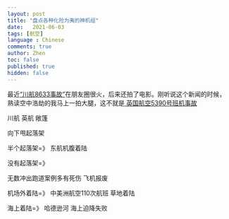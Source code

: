```yaml
---
layout: post
title: "盘点各种化险为夷的神机组"
date:   2021-06-03
tags: [航空]
language : Chinese
comments: true
author: Zhen
toc: false
published: true
hidden: false
---
```

最近[“川航8633事故”](https://zh.wikipedia.org/wiki/%E5%9B%9B%E5%B7%9D%E8%88%AA%E7%A9%BA8633%E5%8F%B7%E7%8F%AD%E6%9C%BA%E4%BA%8B%E6%95%85)在朋友圈很火，后来还拍了电影。刚听说这个新闻的时候，熟读空中浩劫的我马上一拍大腿，这不就是[ 英国航空5390号班机事故](https://zh.wikipedia.org/wiki/%E8%8B%B1%E5%9C%8B%E8%88%AA%E7%A9%BA5390%E8%99%9F%E7%8F%AD%E6%A9%9F%E4%BA%8B%E6%95%85)

川航
英航
敞篷

向下甩起落架

半个起落架=》
东航机腹着陆

没有起落架=》

无数冲出跑道案例多有死伤 飞机报废

机场外着陆=》
中美洲航空110次航班 草地着陆

海上着陆=》
哈德逊河
海上迫降失败
<!--stackedit_data:
eyJoaXN0b3J5IjpbMTM5MzY1MDE5NSw4ODQyOTkzNTgsLTE2Mz
c1NzQyNTZdfQ==
-->